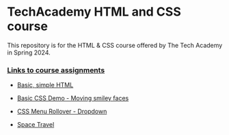 # TechAcademy HTML and CSS course

This repository is for the HTML & CSS course offered by The Tech Academy in Spring 2024.

### <ins> **Links to course assignments** </ins>

* [Basic, simple HTML](Assignment.html)

* [Basic CSS Demo - Moving smiley faces](SpaceStation/basic_css_demo_1.html)

* [CSS Menu Rollover - Dropdown](SpaceStation/css_menu_rollover.html)

* [Space Travel](SpaceStation/index.html)
